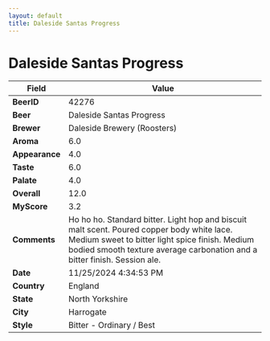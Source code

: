 ```yaml
---
layout: default
title: Daleside Santas Progress
---
```


# Daleside Santas Progress

| Field         | Value     |
|---------------|-----------|
| **BeerID** | 42276 |
| **Beer** | Daleside Santas Progress |
| **Brewer** | Daleside Brewery (Roosters) |
| **Aroma** | 6.0 |
| **Appearance** | 4.0 |
| **Taste** | 6.0 |
| **Palate** | 4.0 |
| **Overall** | 12.0 |
| **MyScore** | 3.2 |
| **Comments** | Ho ho ho. Standard bitter.  Light hop and biscuit malt scent.  Poured copper body white lace.  Medium sweet to bitter light spice finish.  Medium bodied smooth texture average carbonation and a bitter finish.  Session ale.  |
| **Date** | 11/25/2024 4:34:53 PM |
| **Country** | England |
| **State** | North Yorkshire |
| **City** | Harrogate |
| **Style** | Bitter - Ordinary / Best |
